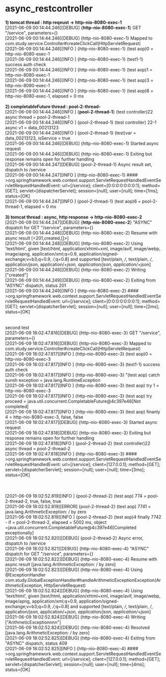 # async_restcontroller


<b>1) tomcat thread : http reqeust -> http-nio-8080-exec-1</b>
<br>
[2021-06-09 00:14:44.246][DEBUG] {<b>http-nio-8080-exec-1</b>} GET "/service", parameters={} <br>
[2021-06-09 00:14:44.246][DEBUG] {http-nio-8080-exec-1} Mapped to com.study.service.Controller#createClickCall(HttpServletRequest) <br>
[2021-06-09 00:14:44.246][INFO ] {http-nio-8080-exec-1} (test aop)0 = http-nio-8080-exec-1 <br>
[2021-06-09 00:14:44.246][INFO ] {http-nio-8080-exec-1} (test1-1) success auth check <br>
[2021-06-09 00:14:44.246][INFO ] {http-nio-8080-exec-1} (test aop)1 = http-nio-8080-exec-1 <br>
[2021-06-09 00:14:44.246][INFO ] {http-nio-8080-exec-1} (test aop)3 = http-nio-8080-exec-1 <br>
[2021-06-09 00:14:44.246][INFO ] {http-nio-8080-exec-1} (test aop)8 = http-nio-8080-exec-1, elapsed = 0 ms <br>
<br>
<b>2) completableFuture thread : pool-2-thread-</b>
<br>
[2021-06-09 00:14:44.246][INFO ] {<b>pool-2-thread-1</b>} (test controller)22 async thread = pool-2-thread-1 <br>
[2021-06-09 00:14:44.246][INFO ] {pool-2-thread-1} (test controller) 22-1 async v1 = data_00213123 <br>
[2021-06-09 00:14:44.246][INFO ] {pool-2-thread-1} (test)var = data_00213123, isService = true <br>
[2021-06-09 00:14:44.246][DEBUG] {http-nio-8080-exec-1} Started async request <br>
[2021-06-09 00:14:44.246][DEBUG] {http-nio-8080-exec-1} Exiting but response remains open for further handling <br>
[2021-06-09 00:14:44.247][DEBUG] {pool-2-thread-1} Async result set, dispatch to /service <br>
[2021-06-09 00:14:44.247][INFO ] {http-nio-8080-exec-1} #### >org.springframework.web.context.support.ServletRequestHandledEventServletRequestHandledEvent: url=[/service]; client=[0:0:0:0:0:0:0:1]; method=[GET]; servlet=[dispatcherServlet]; session=[null]; user=[null]; time=[1ms]; status=[OK] <br>
[2021-06-09 00:14:44.247][INFO ] {pool-2-thread-1} (test aop)6 = pool-2-thread-1, elapsed = 0 ms <br>
 <br>
<b>3) tomcat thread : async, http response -> http-nio-8080-exec-2</b>
<br>
[2021-06-09 00:14:44.247][DEBUG] {<b>http-nio-8080-exec-2</b>} "ASYNC" dispatch for GET "/service", parameters={} <br>
[2021-06-09 00:14:44.248][DEBUG] {http-nio-8080-exec-2} Resume with async result [<201,created,[]>] <br>
[2021-06-09 00:14:44.248][DEBUG] {http-nio-8080-exec-2} Using 'text/html', given [text/html, application/xhtml+xml, image/avif, image/webp, image/apng, application/xml;q=0.9, application/signed-exchange;v=b3;q=0.9, */*;q=0.8] and supported [text/plain, */*, text/plain, */*, application/json, application/*+json, application/json, application/*+json] <br>
[2021-06-09 00:14:44.248][DEBUG] {http-nio-8080-exec-2} Writing ["created"] <br>
[2021-06-09 00:14:44.249][DEBUG] {http-nio-8080-exec-2} Exiting from "ASYNC" dispatch, status 201 <br>
[2021-06-09 00:14:44.249][INFO ] {http-nio-8080-exec-2} #### >org.springframework.web.context.support.ServletRequestHandledEventServletRequestHandledEvent: url=[/service]; client=[0:0:0:0:0:0:0:1]; method=[GET]; servlet=[dispatcherServlet]; session=[null]; user=[null]; time=[2ms]; status=[OK] <br>
 <br>
 <br>
second test
 <br>[2021-06-09 18:02:47.816][DEBUG] {http-nio-8080-exec-3} GET "/service", parameters={}
 <br>[2021-06-09 18:02:47.816][DEBUG] {http-nio-8080-exec-3} Mapped to com.study.service.Controller#createClickCall(HttpServletRequest)
 <br>[2021-06-09 18:02:47.817][INFO ] {http-nio-8080-exec-3} (test aop)0 = http-nio-8080-exec-3
 <br>[2021-06-09 18:02:47.817][INFO ] {http-nio-8080-exec-3} (test1-1) success auth check
 <br>[2021-06-09 18:02:47.817][INFO ] {http-nio-8080-exec-3} "(test aop) catch sunsh exception = java.lang.RuntimeException
 <br>[2021-06-09 18:02:47.817][INFO ] {http-nio-8080-exec-3} (test aop) try 1 = http-nio-8080-exec-3
 <br>[2021-06-09 18:02:47.817][INFO ] {http-nio-8080-exec-3} (test aop) try proceed = java.util.concurrent.CompletableFuture@4c397e46[Not completed]
 <br>[2021-06-09 18:02:47.817][INFO ] {http-nio-8080-exec-3} (test aop) finanly 4 =  http-nio-8080-exec-3, false, false
 <br>[2021-06-09 18:02:47.817][DEBUG] {http-nio-8080-exec-3} Started async request
 <br>[2021-06-09 18:02:47.818][DEBUG] {http-nio-8080-exec-3} Exiting but response remains open for further handling
 <br>[2021-06-09 18:02:47.818][INFO ] {pool-2-thread-2} (test controller)22 async thread = pool-2-thread-2
 <br>[2021-06-09 18:02:47.818][INFO ] {http-nio-8080-exec-3} #### >org.springframework.web.context.support.ServletRequestHandledEventServletRequestHandledEvent: url=[/service]; client=[127.0.0.1]; method=[GET]; servlet=[dispatcherServlet]; session=[null]; user=[null]; time=[3ms]; status=[OK]
 <br>
 <br>
 <br>
 <br>[2021-06-09 18:02:52.819][INFO ] {pool-2-thread-2} (test aop) 774 =  pool-2-thread-2, true, false, true
 <br>[2021-06-09 18:02:52.819][ERROR] {pool-2-thread-2} (test aop) 7741 = java.lang.ArithmeticException: / by zero
 <br>[2021-06-09 18:02:52.819][INFO ] {pool-2-thread-2} (test aop)4 finally 7742 - if = pool-2-thread-2, elapsed = 5002 ms, object =java.util.concurrent.CompletableFuture@4c397e46[Completed exceptionally]
 <br>[2021-06-09 18:02:52.820][DEBUG] {pool-2-thread-2} Async error, dispatch to /service
 <br>[2021-06-09 18:02:52.821][DEBUG] {http-nio-8080-exec-4} "ASYNC" dispatch for GET "/service", parameters={}
 <br>[2021-06-09 18:02:52.822][DEBUG] {http-nio-8080-exec-4} Resume with async result [java.lang.ArithmeticException: / by zero]
 <br>[2021-06-09 18:02:52.823][DEBUG] {http-nio-8080-exec-4} Using @ExceptionHandler com.study.GlobalExceptionHandler#handleArithmeticExceptionException(ArithmeticException, HttpServletRequest)
 <br>[2021-06-09 18:02:52.824][DEBUG] {http-nio-8080-exec-4} Using 'text/html', given [text/html, application/xhtml+xml, image/avif, image/webp, image/apng, application/xml;q=0.9, application/signed-exchange;v=b3;q=0.9, */*;q=0.8] and supported [text/plain, */*, text/plain, */*, application/json, application/*+json, application/json, application/*+json]
 <br>[2021-06-09 18:02:52.824][DEBUG] {http-nio-8080-exec-4} Writing ["ArithmeticExceptionnnn"]
 <br>[2021-06-09 18:02:52.824][DEBUG] {http-nio-8080-exec-4} Resolved [java.lang.ArithmeticException: / by zero]
 <br>[2021-06-09 18:02:52.825][DEBUG] {http-nio-8080-exec-4} Exiting from "ASYNC" dispatch, status 409
 <br>[2021-06-09 18:02:52.825][INFO ] {http-nio-8080-exec-4} #### >org.springframework.web.context.support.ServletRequestHandledEventServletRequestHandledEvent: url=[/service]; client=[127.0.0.1]; method=[GET]; servlet=[dispatcherServlet]; session=[null]; user=[null]; time=[4ms]; status=[OK]
 <br>